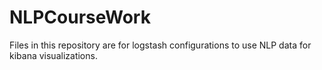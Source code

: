 # NLPCourseWork

Files in this repository are for logstash configurations to use NLP data for kibana visualizations.
